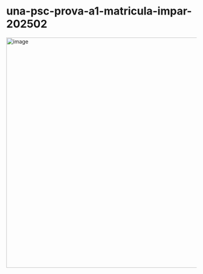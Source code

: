 # una-psc-prova-a1-matricula-impar-202502
<img width="777" height="609" alt="image" src="https://github.com/user-attachments/assets/d729a1fb-f07b-4c9e-b274-a94e857ee4ea" />
